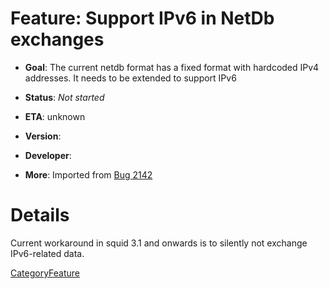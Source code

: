 # Feature: Support IPv6 in NetDb exchanges

  - **Goal**: The current netdb format has a fixed format with hardcoded
    IPv4 addresses. It needs to be extended to support IPv6

  - **Status**: *Not started*

  - **ETA**: unknown

  - **Version**:

  - **Developer**:

  - **More**: Imported from
    [Bug 2142](https://bugs.squid-cache.org/show_bug.cgi?id=2142#)

# Details

Current workaround in squid 3.1 and onwards is to silently not exchange
IPv6-related data.

[CategoryFeature](https://wiki.squid-cache.org/action/show/Features/NetDbForIpv6/CategoryFeature#)
